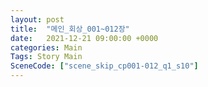 ```yaml
---
layout: post
title:  "메인_회상_001~012장"
date:   2021-12-21 09:00:00 +0000
categories: Main
Tags: Story Main
SceneCode: ["scene_skip_cp001-012_q1_s10"]
---
```

